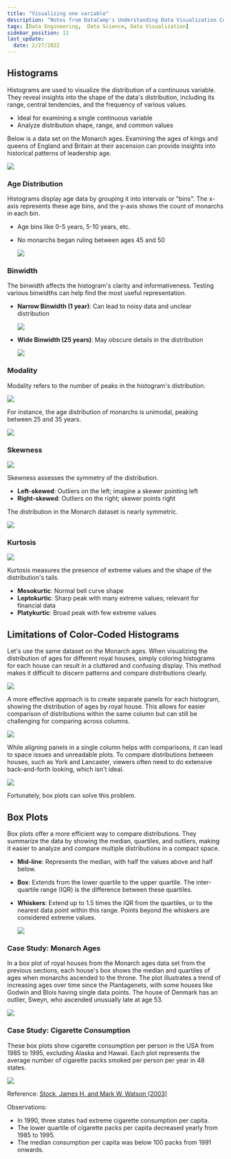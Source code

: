 ```yaml
---
title: "Visualizing one variable"
description: "Notes from DataCamp's Understanding Data Visualization Course"
tags: [Data Engineering,  Data Science, Data Visualization]
sidebar_position: 11
last_update:
  date: 2/27/2022
---
```



## Histograms
Histograms are used to visualize the distribution of a continuous variable. They reveal insights into the shape of the data's distribution, including its range, central tendencies, and the frequency of various values.

- Ideal for examining a single continuous variable
- Analyze distribution shape, range, and common values

Below is a data set on the Monarch ages. Examining the ages of kings and queens of England and Britain at their ascension can provide insights into historical patterns of leadership age.

![](/img/docs/datasets-kings-queens-england.png)

### Age Distribution
Histograms display age data by grouping it into intervals or "bins". The x-axis represents these age bins, and the y-axis shows the count of monarchs in each bin.

- Age bins like 0-5 years, 5-10 years, etc.
- No monarchs began ruling between ages 45 and 50

    ![](/img/docs/datasets-histogram-kings-queens-englad.png)

### Binwidth
The binwidth affects the histogram's clarity and informativeness. Testing various binwidths can help find the most useful representation.

- **Narrow Binwidth (1 year)**: Can lead to noisy data and unclear distribution

    ![](/img/docs/datasets-histogram-selecting-binwidth.png)


- **Wide Binwidth (25 years)**: May obscure details in the distribution

    ![](/img/docs/datasets-histogram-selecting-binwidth-25years.png)


### Modality

Modality refers to the number of peaks in the histogram's distribution.

![](/img/docs/datasets-histogram-many-modality.png)

For instance, the age distribution of monarchs is unimodal, peaking between 25 and 35 years.

<div class="img-center"> 

![](/img/docs/datasets-kings-queens-histogram-uni-modality.png)

</div>


### Skewness

<div class="img-center"> 

![](/img/docs/datasets-skewness-different-types.png)

</div>


Skewness assesses the symmetry of the distribution.

- **Left-skewed**: Outliers on the left; imagine a skewer pointing left
- **Right-skewed**: Outliers on the right; skewer points right

The distribution in the Monarch dataset is nearly symmetric.

![](/img/docs/datasets-kings-queens-histogram-uni-modality.png)


### Kurtosis

<div class="img-center"> 

![](/img/docs/assessing-kurtosissss.png)

</div>

Kurtosis measures the presence of extreme values and the shape of the distribution's tails.

- **Mesokurtic**: Normal bell curve shape
- **Leptokurtic**: Sharp peak with many extreme values; relevant for financial data
- **Platykurtic**: Broad peak with few extreme values

## Limitations of Color-Coded Histograms

Let's use the same dataset on the Monarch ages. When visualizing the distribution of ages for different royal houses, simply coloring histograms for each house can result in a cluttered and confusing display. This method makes it difficult to discern patterns and compare distributions clearly.

<div class='img-center'>

![](/img/docs/limits-color-coded-histograms.png)

</div>

A more effective approach is to create separate panels for each histogram, showing the distribution of ages by royal house. This allows for easier comparison of distributions within the same column but can still be challenging for comparing across columns.

<div class='img-center'>

![](/img/docs/limits-color-coded-histograms-separate-panels.png)

</div>

While aligning panels in a single column helps with comparisons, it can lead to space issues and unreadable plots. To compare distributions between houses, such as York and Lancaster, viewers often need to do extensive back-and-forth looking, which isn't ideal.

<div class='img-center'>

![](/img/docs/limits-color-coded-histograms-separate-panels-york-lancaster.png)

</div>

Fortunately, box plots can solve this problem.

## Box Plots

Box plots offer a more efficient way to compare distributions. They summarize the data by showing the median, quartiles, and outliers, making it easier to analyze and compare multiple distributions in a compact space.

- **Mid-line**: Represents the median, with half the values above and half below.
- **Box**: Extends from the lower quartile to the upper quartile. The inter-quartile range (IQR) is the difference between these quartiles.
- **Whiskers**: Extend up to 1.5 times the IQR from the quartiles, or to the nearest data point within this range. Points beyond the whiskers are considered extreme values.

  <div class="img-center"> 

  ![](/img/docs/box-plotsssss.png)

  </div>

### Case Study: Monarch Ages 

In a box plot of royal houses from the Monarch ages data set from the previous sections, each house's box shows the median and quartiles of ages when monarchs ascended to the throne. The plot illustrates a trend of increasing ages over time since the Plantagenets, with some houses like Godwin and Blois having single data points. The house of Denmark has an outlier, Sweyn, who ascended unusually late at age 53.

<div class="img-center"> 

![](/img/docs/box-plots-monarch-agessss.png)

</div>

### Case Study: Cigarette Consumption

These box plots show cigarette consumption per person in the USA from 1985 to 1995, excluding Alaska and Hawaii. Each plot represents the average number of cigarette packs smoked per person per year in 48 states.

<div class="img-center"> 

![](/img/docs/case-study-Cigarette-consumption-US.png)

</div>

Reference: [Stock, James H. and Mark W. Watson (2003)](https://www.rdocumentation.org/packages/Ecdat/topics/Cigarette)



Observations: 

- In 1990, three states had extreme cigarette consumption per capita.
- The lower quartile of cigarette packs per capita decreased yearly from 1985 to 1995.
- The median consumption per capita was below 100 packs from 1991 onwards.